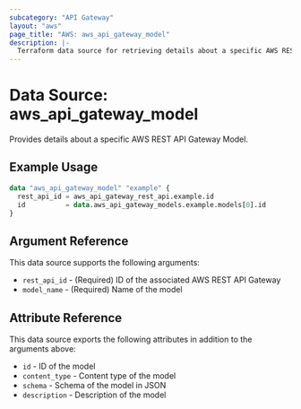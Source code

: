 ```yaml
---
subcategory: "API Gateway"
layout: "aws"
page_title: "AWS: aws_api_gateway_model"
description: |-
  Terraform data source for retrieving details about a specific AWS REST API Gateway Model.
---
```


# Data Source: aws_api_gateway_model

Provides details about a specific AWS REST API Gateway Model.

## Example Usage

```terraform
data "aws_api_gateway_model" "example" {
  rest_api_id = aws_api_gateway_rest_api.example.id
  id          = data.aws_api_gateway_models.example.models[0].id
}
```

## Argument Reference

This data source supports the following arguments:

* `rest_api_id` - (Required) ID of the associated AWS REST API Gateway
* `model_name` - (Required) Name of the model

## Attribute Reference

This data source exports the following attributes in addition to the arguments above:

* `id` - ID of the model
* `content_type` - Content type of the model
* `schema` - Schema of the model in JSON
* `description` - Description of the model
